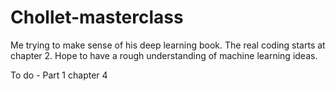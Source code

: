 # Chollet-masterclass
Me trying to make sense of his deep learning book.
The real coding starts at chapter 2.
Hope to have a rough understanding of machine learning ideas.

To do - Part 1 chapter 4 


